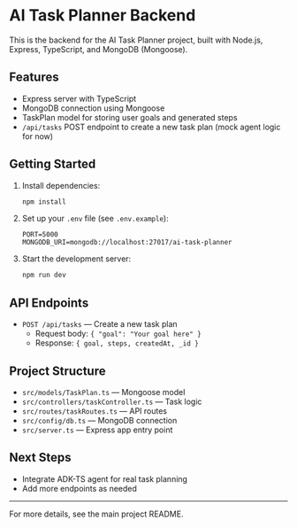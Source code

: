 # AI Task Planner Backend

This is the backend for the AI Task Planner project, built with Node.js, Express, TypeScript, and MongoDB (Mongoose).

## Features
- Express server with TypeScript
- MongoDB connection using Mongoose
- TaskPlan model for storing user goals and generated steps
- `/api/tasks` POST endpoint to create a new task plan (mock agent logic for now)

## Getting Started

1. Install dependencies:
   ```sh
   npm install
   ```
2. Set up your `.env` file (see `.env.example`):
   ```env
   PORT=5000
   MONGODB_URI=mongodb://localhost:27017/ai-task-planner
   ```
3. Start the development server:
   ```sh
   npm run dev
   ```

## API Endpoints

- `POST /api/tasks` — Create a new task plan
  - Request body: `{ "goal": "Your goal here" }`
  - Response: `{ goal, steps, createdAt, _id }`

## Project Structure

- `src/models/TaskPlan.ts` — Mongoose model
- `src/controllers/taskController.ts` — Task logic
- `src/routes/taskRoutes.ts` — API routes
- `src/config/db.ts` — MongoDB connection
- `src/server.ts` — Express app entry point

## Next Steps
- Integrate ADK-TS agent for real task planning
- Add more endpoints as needed

---

For more details, see the main project README.
